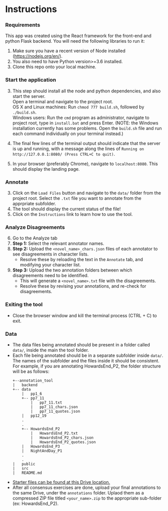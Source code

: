 # Instructions
### Requirements
This app was created using the React framework for the front-end and python Flask backend. You will need the 
following libraries to run it:
1. Make sure you have a recent version of Node installed (https://nodejs.org/en/).
2. You also need to have Python version>=3.6 installed.
2. Clone this repo onto your local machine. 

### Start the application
3. This step should install all the node and python dependencies,
   and also start the server. \
Open a terminal and navigate to the project root. \
OS X and Linux machines: Run `chmod 777 build.sh`, followed by `./build.sh`. \
Windows users: Run the `cmd` program as administrator, navigate to project root, type in `install.bat` and press Enter. (NOTE: the Windows installation currently has some problems. Open the `build.sh` file and run each command individually on your terminal instead.)

4. The final few lines of the terminal output should indicate that the server is up and running, with a message along the lines of `Running on http://127.0.0.1:8080/ (Press CTRL+C to quit)`.
2. In your browser (preferably Chrome), navigate to `localhost:8080`. This should display the landing page.   

### Annotate
3. Click on the `Load Files` button
 and navigate to the `data/` folder from the project root. Select the `.txt` file you want to annotate from the apprpriate subfolder.
4. The tool should display the current status of the file!
5. Click on the `Instructions` link to learn how to 
use the tool. 

### Analyze Disagreements
6. Go to the Analyze tab 
7. **Step 1:** Select the relevant annotator names. 
8. **Step 2:** Upload the `<novel_name>_chars.json` files of each annotator to see disagreements in character lists. 
    - Resolve these by reloading the text in the `Annotate` tab, and modifying your character list.
9. **Step 3:** Upload the two annotation folders between which disagreements need to be identified. 
    - This will generate a `<novel_name>.txt` file with the disagreements. 
    - Resolve these by revising your annotations, and re-check for disagreements.

### Exiting the tool
- Close the browser window and kill the terminal process (CTRL + C) to exit.

### Data 
- The data files being annotated should be present in a folder called `data/`, inside the main the tool folder. 
- Each file being annotated should be in a separate subfolder inside `data/`. The names of the subfolder and the files inside it should be consistent.  
    For example, if you are annotating HowardsEnd_P2, the folder structure will be as follows:
    ```
    +--annotation_tool
    |   backend
    +-- data
        |   pp1_6
        +-- pp7_11
            |   pp7_11.txt
            |   pp7_11_chars.json
            |   pp7_11_quotes.json
        |   pp12_19
        .
        .
        +-- HowardsEnd_P2
            |   HowardsEnd_P2.txt
            |   HowardsEnd_P2_chars.json
            |   HowardsEnd_P2_quotes.json
        |   HowardsEnd_P3
        |   NightAndDay_P1
        .
        . 
    |   public
    |   src
    |   README.md
    ``` 
- [Starter files can be found at this Drive location.](https://drive.google.com/drive/folders/1wEkhvJuy5C_G7r8BUl4L8lGR412ZyDmo?usp=sharing)     
-  After all consensus exercises are done, upload your final annotations to the same Drive, under the `annotations` folder.  Uplaod them as a compressed ZIP file titled `<your_name>.zip` to the appropriate sub-folder (ex: HowardsEnd_P2).